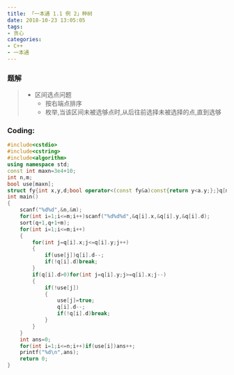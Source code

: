 ```yaml
---
title: 「一本通 1.1 例 2」种树
date: 2018-10-23 13:05:05
tags: 
- 贪心
categories: 
- C++
- 一本通
---
```


### 题解

> - 区间选点问题
>    - 按右端点排序
>    - 枚举,当该区间未被选够点时,从后往前选择未被选择的点,直到选够

### Coding:
```cpp
#include<cstdio>
#include<cstring>
#include<algorithm>
using namespace std;
const int maxn=3e4+10;
int n,m;
bool use[maxn]; 
struct fy{int x,y,d;bool operator<(const fy&a)const{return y<a.y;};}q[maxn];
int main()
{
	scanf("%d%d",&n,&m);
	for(int i=1;i<=m;i++)scanf("%d%d%d",&q[i].x,&q[i].y,&q[i].d);
	sort(q+1,q+1+m);
	for(int i=1;i<=m;i++)
	{
		for(int j=q[i].x;j<=q[i].y;j++)
		{
			if(use[j])q[i].d--;
			if(!q[i].d)break;
		}
		if(q[i].d>0)for(int j=q[i].y;j>=q[i].x;j--)
		{
			if(!use[j])
			{
				use[j]=true;
				q[i].d--;
				if(!q[i].d)break;
			}
		}
	}
	int ans=0;
	for(int i=1;i<=n;i++)if(use[i])ans++;
	printf("%d\n",ans);
	return 0;
}
```

<!--stackedit_data:
eyJoaXN0b3J5IjpbNjQ2MDExMTYyXX0=
-->
